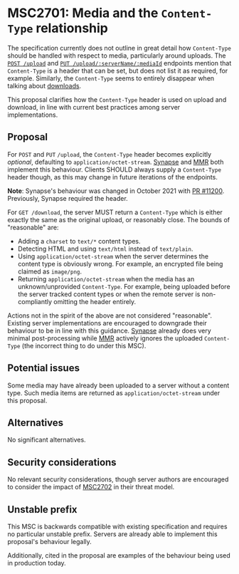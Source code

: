 # MSC2701: Media and the `Content-Type` relationship

The specification currently does not outline in great detail how `Content-Type` should be handled
with respect to media, particularly around uploads. The [`POST /upload`](https://spec.matrix.org/v1.9/client-server-api/#post_matrixmediav3upload)
and [`PUT /upload/:serverName/:mediaId`](https://spec.matrix.org/v1.9/client-server-api/#put_matrixmediav3uploadservernamemediaid)
endpoints mention that `Content-Type` is a header that can be set, but does not list it as required,
for example. Similarly, the `Content-Type` seems to entirely disappear when talking about
[downloads](https://spec.matrix.org/v1.9/client-server-api/#get_matrixmediav3downloadservernamemediaid).

This proposal clarifies how the `Content-Type` header is used on upload and download, in line with
current best practices among server implementations.

## Proposal

For `POST` and `PUT` `/upload`, the `Content-Type` header becomes explicitly *optional*, defaulting
to `application/octet-stream`. [Synapse](https://github.com/element-hq/synapse/blob/742bae3761b7b2c638975f853ab6161527629240/synapse/rest/media/upload_resource.py#L91)
and [MMR](https://github.com/turt2live/matrix-media-repo/blob/fdb434dfd8b7ef7d93401d7b86791610fed72cb6/api/r0/upload_sync.go#L33)
both implement this behaviour. Clients SHOULD always supply a `Content-Type` header though, as this
may change in future iterations of the endpoints.

**Note**: Synapse's behaviour was changed in October 2021 with [PR #11200](https://github.com/matrix-org/synapse/pull/11200).
Previously, Synapse required the header.

For `GET /download`, the server MUST return a `Content-Type` which is either exactly the same as the
original upload, or reasonably close. The bounds of "reasonable" are:

* Adding a `charset` to `text/*` content types.
* Detecting HTML and using `text/html` instead of `text/plain`.
* Using `application/octet-stream` when the server determines the content type is obviously wrong. For
  example, an encrypted file being claimed as `image/png`.
* Returning `application/octet-stream` when the media has an unknown/unprovided `Content-Type`. For
  example, being uploaded before the server tracked content types or when the remote server is non-compliantly
  omitting the header entirely.

Actions not in the spirit of the above are not considered "reasonable". Existing server implementations
are encouraged to downgrade their behaviour to be in line with this guidance. [Synapse](https://github.com/element-hq/synapse/blob/742bae3761b7b2c638975f853ab6161527629240/synapse/media/_base.py#L154)
already does very minimal post-processing while [MMR](https://github.com/turt2live/matrix-media-repo/blob/fdb434dfd8b7ef7d93401d7b86791610fed72cb6/api/_routers/98-use-rcontext.go#L110-L139)
actively ignores the uploaded `Content-Type` (the incorrect thing to do under this MSC).

## Potential issues

Some media may have already been uploaded to a server without a content type. Such media items are
returned as `application/octet-stream` under this proposal.

## Alternatives

No significant alternatives.

## Security considerations

No relevant security considerations, though server authors are encouraged to consider the impact of
[MSC2702](https://github.com/matrix-org/matrix-spec-proposals/pull/2702) in their threat model.

## Unstable prefix

This MSC is backwards compatible with existing specification and requires no particular unstable
prefix. Servers are already able to implement this proposal's behaviour legally.

Additionally, cited in the proposal are examples of the behaviour being used in production today.
